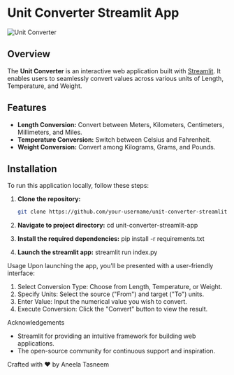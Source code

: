 # Unit Converter Streamlit App

![Unit Converter](https://github.com/AneelaTasneem/unit-converter-streamlit-app/issues/1#issue-2920630695)

## Overview

The **Unit Converter** is an interactive web application built with [Streamlit](https://streamlit.io/). It enables users to seamlessly convert values across various units of Length, Temperature, and Weight.

## Features

- **Length Conversion:** Convert between Meters, Kilometers, Centimeters, Millimeters, and Miles.
- **Temperature Conversion:** Switch between Celsius and Fahrenheit.
- **Weight Conversion:** Convert among Kilograms, Grams, and Pounds.

## Installation

To run this application locally, follow these steps:

1. **Clone the repository:**
   ```bash
   git clone https://github.com/your-username/unit-converter-streamlit-app.git

2. **Navigate to project directory:**
   cd unit-converter-streamlit-app

3. **Install the required dependencies:**
   pip install -r requirements.txt

4. **Launch the streamlit app:**
   streamlit run index.py

Usage
Upon launching the app, you'll be presented with a user-friendly interface:

1. Select Conversion Type: Choose from Length, Temperature, or Weight.
2. Specify Units: Select the source ("From") and target ("To") units.
3. Enter Value: Input the numerical value you wish to convert.
4. Execute Conversion: Click the "Convert" button to view the result.

Acknowledgements
* Streamlit for providing an intuitive framework for building web applications.
* The open-source community for continuous support and inspiration.


Crafted with ❤️ by Aneela Tasneem


